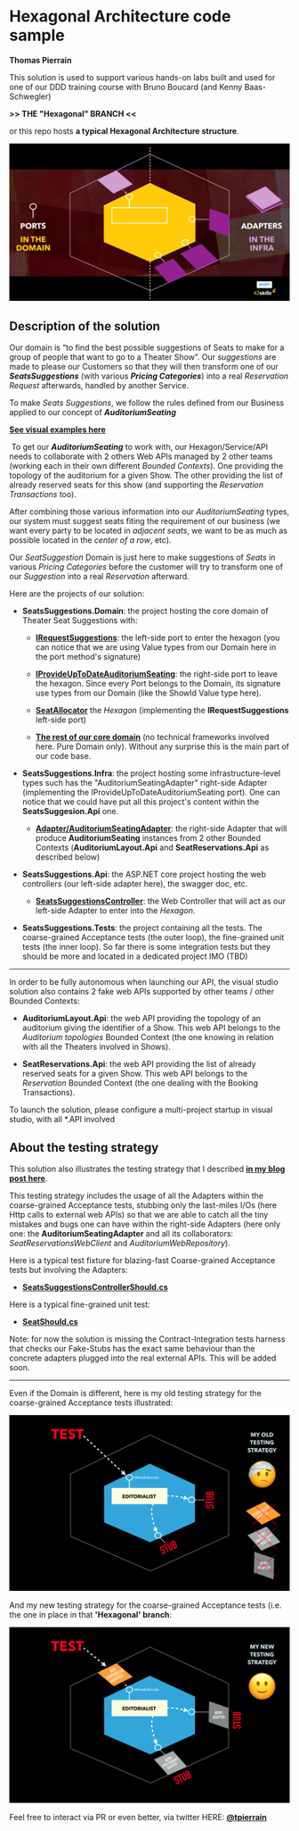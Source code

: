 # Hexagonal Architecture code sample

__Thomas Pierrain__


This solution is used to support various hands-on labs built and used for one of our DDD training course with Bruno Boucard (and Kenny Baas-Schwegler)

__>> THE "Hexagonal" BRANCH <<__ 

or this repo hosts __a typical Hexagonal Architecture structure__.

![](./PortsAndAdapters.JPG) 


## Description of the solution

Our domain is “to find the best possible suggestions of Seats to make for a group of people that want to go to a Theater Show”. Our *suggestions* are made to please our Customers so that they will then transform one of our *__SeatsSuggestions__* (with various *__Pricing Categories__*) into a real *Reservation Request* afterwards, handled by another Service.

To make *Seats Suggestions*, we follow the rules defined from our Business applied to our concept of *__AuditoriumSeating__*

__[See visual examples here‬](../../../AuditoriumLayoutExamples.md‬)__

‪
To get our *__AuditoriumSeating__* to work with, our Hexagon/Service/API needs to collaborate with 2 others Web APIs managed by 2 other teams (working each in their own different *Bounded Contexts*). One providing the topology of the auditorium for a given Show. The other providing the list of already reserved seats for this show (and supporting the *Reservation Transactions* too).

After combining those various information into our *AuditoriumSeating* types, our system must suggest seats fiting the requirement of our business (we want every party to be located in *adjacent seats*, we want to be as much as possible located in the *center of a row*, etc). 

Our *SeatSuggestion* Domain is just here to make suggestions of *Seats* in various *Pricing Categories* before the customer will try to transform one of our *Suggestion* into a real *Reservation* afterward.

Here are the projects of our solution:

 - __SeatsSuggestions.Domain__: the project hosting the core domain of Theater Seat Suggestions with:
  
   - __[IRequestSuggestions](./SeatsSuggestions.Domain/Ports/IRequestSuggestions.cs)__: the left-side port to enter the hexagon (you can notice that we are using Value types from our Domain here in the port method's signature)
   
   - __[IProvideUpToDateAuditoriumSeating](./SeatsSuggestions.Domain/Ports/IProvideUpToDateAuditoriumSeating.cs)__: the right-side port to leave the hexagon. Since every Port belongs to the Domain, its signature use types from our Domain (like the ShowId Value type here). 
   
   - __[SeatAllocator](./SeatsSuggestions.Domain/SeatAllocator.cs)__ the *Hexagon* (implementing the __IRequestSuggestions__ left-side port)
   
   - __[The rest of our core domain](./SeatsSuggestions.Domain/)__ (no technical frameworks involved here. Pure Domain only). Without any surprise this is the main part of our code base.
   
 
 - __SeatsSuggestions.Infra__: the project hosting some infrastructure-level types such has the "AuditoriumSeatingAdapter" right-side Adapter (implementing the IProvideUpToDateAuditoriumSeating port). One can notice that we could have put all this project's content within the __SeatsSuggesion.Api__ one.
 
   - __[Adapter/AuditoriumSeatingAdapter](./SeatsSuggestions.Infra/Adapter/AuditoriumSeatingAdapter.cs)__: the right-side Adapter that will produce __AuditoriumSeating__ instances from 2 other Bounded Contexts (__AuditoriumLayout.Api__ and __SeatReservations.Api__ as described below) 

 
 - __SeatsSuggestions.Api__: the ASP.NET core project hosting the web controllers (our left-side adapter here), the swagger doc, etc.
 
   - __[SeatsSuggestionsController](./SeatsSuggestions.Api/Controllers/SeatsSuggestionsController.cs)__: the Web Controller that will act as our left-side Adapter to enter into the *Hexagon*.


 
 - __SeatsSuggestions.Tests__: the project containing all the tests. The coarse-grained Acceptance tests (the outer loop), the fine-grained unit tests (the inner loop). So far there is some integration tests but they should be more and located in a dedicated project IMO (TBD) 
 
--- 

In order to be fully autonomous when launching our API, the visual studio solution also contains 2 fake web APIs supported by other teams / other Bounded Contexts: 

 - __AuditoriumLayout.Api__: the web API providing the topology of an auditorium giving the identifier of a Show. This web API belongs to the *Auditorium topologies* Bounded Context (the one knowing in relation with all the Theaters involved in Shows). 
 
 - __SeatReservations.Api__: the web API providing the list of already reserved seats for a given Show. This web API belongs to the *Reservation* Bounded Context (the one dealing with the Booking Transactions).
 
To launch the solution, please configure a multi-project startup in visual studio, with all *.API involved  
 


## About the testing strategy

This solution also illustrates the testing strategy that I described __[in my blog post here](http://tpierrain.blogspot.com/2020/03/hexagonal-architecture-dont-get-lost-on.html)__.

This testing strategy includes the usage of all the Adapters within the coarse-grained Acceptance tests, stubbing only the last-miles I/Os (here Http calls to external web APIs) so that we are able to catch all the tiny mistakes and bugs one can have within the right-side Adapters (here only one: the __AuditoriumSeatingAdapter__ and all its collaborators:  *SeatReservationsWebClient* and *AuditoriumWebRepository*).

Here is a typical test fixture for blazing-fast Coarse-grained Acceptance tests but involving the Adapters:
 
 - __[SeatsSuggestionsControllerShould.cs](./TheaterSuggestions.Tests/AcceptanceTests/SeatsSuggestionsControllerShould.cs)__
 
Here is a typical fine-grained unit test:
 - __[SeatShould.cs](./TheaterSuggestions.Tests/UnitTests/SeatShould.cs)__


Note: for now the solution is missing the Contract-Integration tests harness that checks our Fake-Stubs has the exact same behaviour than the concrete adapters plugged into the real external APIs. This will be added soon.

---

Even if the Domain is different, here is my old testing strategy for the coarse-grained Acceptance tests illustrated:

![](./OldTestingStrategy.png) 


And my new testing strategy for the coarse-grained Acceptance tests (i.e. the one in place in that __'Hexagonal' branch__:

![](./NewTestingStrategy.png) 



Feel free to interact via PR or even better, via twitter HERE: __[@tpierrain](https://twitter.com/tpierrain/status/1254183257140342784?s=21)__




